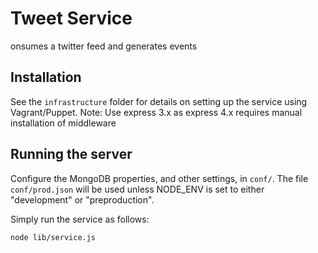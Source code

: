 Tweet  Service
============================

onsumes a twitter feed and generates events 

Installation
------------
See the ```infrastructure``` folder for details on setting up the service using Vagrant/Puppet.
Note: Use express 3.x as express 4.x requires manual installation of middleware 

Running the server
------------------
Configure the MongoDB properties, and other settings, in ```conf/```. The file ```conf/prod.json``` will be used unless NODE_ENV is set to either "development" or "preproduction".

Simply run the service as follows:
```
node lib/service.js
```


